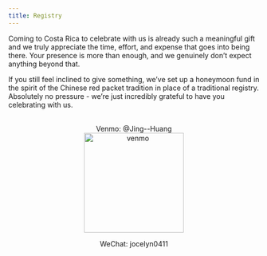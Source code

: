 ```yaml
---
title: Registry
---
```

<div align="left">
Coming to Costa Rica to celebrate with us is already such a meaningful gift and we truly appreciate the time, effort, and expense that goes into being there. Your presence is more than enough, and we genuinely don’t expect anything beyond that.

If you still feel inclined to give something, we’ve set up a honeymoon fund in the spirit of the Chinese red packet tradition in place of a traditional registry. Absolutely no pressure - we’re just incredibly grateful to have you celebrating with us.
</div>
<div align="center">

<br>
Venmo: @Jing--Huang
<br>

<img src="../assets/images/image2.png" alt="venmo" width="200">

<br>

WeChat: jocelyn0411
</div>

